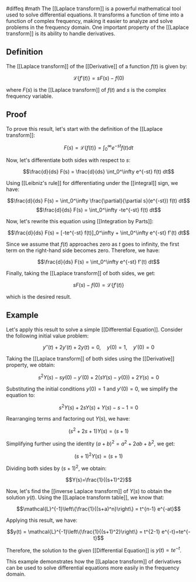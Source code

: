 #diffeq #math 
The [[Laplace transform]] is a powerful mathematical tool used to solve differential equations. It transforms a function of time into a function of complex frequency, making it easier to analyze and solve problems in the frequency domain. One important property of the [[Laplace transform]] is its ability to handle derivatives.

## Definition

The [[Laplace transform]] of the [[Derivative]] of a function $f(t)$ is given by:

$$\mathcal{L}\{f'(t)\} = sF(s) - f(0)$$

where $F(s)$ is the [[Laplace transform]] of $f(t)$ and $s$ is the complex frequency variable.

## Proof

To prove this result, let's start with the definition of the [[Laplace transform]]:

$$F(s) = \mathcal{L}\{f(t)\} = \int_0^\infty e^{-st} f(t) dt$$

Now, let's differentiate both sides with respect to $s$:

$$\frac{d}{ds} F(s) = \frac{d}{ds} \int_0^\infty e^{-st} f(t) dt$$

Using [[Leibniz's rule]] for differentiating under the [[integral]] sign, we have:

$$\frac{d}{ds} F(s) = \int_0^\infty \frac{\partial}{\partial s}(e^{-st}) f(t) dt$$
$$\frac{d}{ds} F(s) = \int_0^\infty -te^{-st} f(t) dt$$

Now, let's rewrite this equation using [[Integration by Parts]]:

$$\frac{d}{ds} F(s) = [-te^{-st} f(t)]_0^\infty + \int_0^\infty e^{-st} f'(t) dt$$

Since we assume that $f(t)$ approaches zero as $t$ goes to infinity, the first term on the right-hand side becomes zero. Therefore, we have:

$$\frac{d}{ds} F(s) = \int_0^\infty e^{-st} f'(t) dt$$

Finally, taking the [[Laplace transform]] of both sides, we get:

$$sF(s) - f(0) = \mathcal{L}\{f'(t)\}$$

which is the desired result.

## Example

Let's apply this result to solve a simple [[Differential Equation]]. Consider the following initial value problem:

$$y''(t) + 2y'(t) + 2y(t) = 0, \quad y(0) = 1, \quad y'(0) = 0$$

Taking the [[Laplace transform]] of both sides using the [[Derivative]] property, we obtain:

$$s^2Y(s)-sy(0)-y'(0)+2(sY(s)-y(0))+2Y(s)=0$$

Substituting the initial conditions $y(0)=1$ and $y'(0)=0$, we simplify the equation to:

$$s^2Y(s)+2sY(s)+Y(s)-s-1=0$$

Rearranging terms and factoring out $Y(s)$, we have:

$$(s^2+2s+1)Y(s)=(s+1)$$

Simplifying further using the identity $(a+b)^2=a^2+2ab+b^2$, we get:

$$(s+1)^2 Y(s)=(s+1)$$

Dividing both sides by $(s+1)^2$, we obtain:

$$Y(s)=\frac{1}{(s+1)^2}$$

Now, let's find the [[inverse Laplace transform]] of $Y(s)$ to obtain the solution $y(t)$. Using the [[Laplace transform table]], we know that:

$$\mathcal{L}^{-1}\left\{\frac{1}{(s+a)^n}\right\} = t^{n-1} e^{-at}$$

Applying this result, we have:

$$y(t) = \mathcal{L}^{-1}\left\{\frac{1}{(s+1)^2}\right\} = t^{2-1} e^{-t}=te^{-t}$$

Therefore, the solution to the given [[Differential Equation]] is $y(t) = te^{-t}$.

This example demonstrates how the [[Laplace transform]] of derivatives can be used to solve differential equations more easily in the frequency domain.